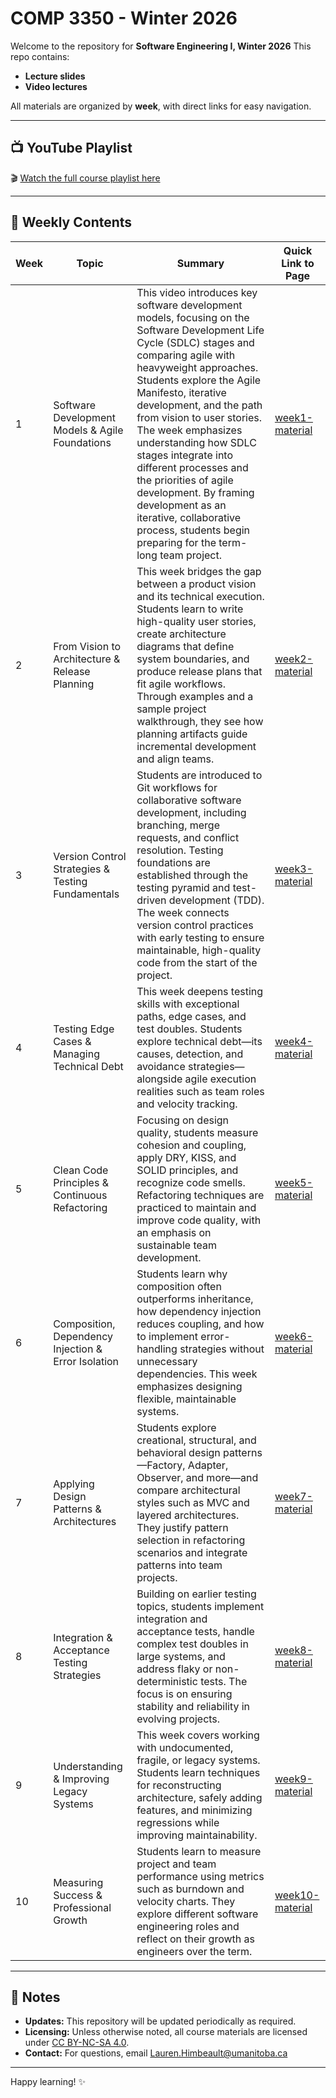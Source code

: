 # COMP 3350 - Winter 2026

Welcome to the repository for **Software Engineering I, Winter 2026** 
This repo contains:

- **Lecture slides** 
- **Video lectures** 

All materials are organized by **week**, with direct links for easy navigation.

---

## 📺 YouTube Playlist

🎬 [Watch the full course playlist here](https://tinyurl.com/4rcym92a)

---

## 📅 Weekly Contents

| Week | Topic                                               | Summary                                                                                                                                                                                                                                                                                                                                                                                                                                                                                                                            | Quick Link to Page|
| ---- | --------------------------------------------------- | ---------------------------------------------------------------------------------------------------------------------------------------------------------------------------------------------------------------------------------------------------------------------------------------------------------------------------------------------------------------------------------------------------------------------------------------------------------------------------------------------------------------------------------- | -------------------------------------------------------------------------------------------------------------------------------------------------------------------------------- |
| 1    | Software Development Models & Agile Foundations     | This video introduces key software development models, focusing on the Software Development Life Cycle (SDLC) stages and comparing agile with heavyweight approaches. Students explore the Agile Manifesto, iterative development, and the path from vision to user stories. The week emphasizes understanding how SDLC stages integrate into different processes and the priorities of agile development. By framing development as an iterative, collaborative process, students begin preparing for the term-long team project. | [week1-material](https://code.cs.umanitoba.ca/comp3350-winter2026/course-materials/-/tree/main/week01)  | 
| 2    | From Vision to Architecture & Release Planning      | This week bridges the gap between a product vision and its technical execution. Students learn to write high-quality user stories, create architecture diagrams that define system boundaries, and produce release plans that fit agile workflows. Through examples and a sample project walkthrough, they see how planning artifacts guide incremental development and align teams.                                                                                                                                               | [week2-material](https://code.cs.umanitoba.ca/comp3350-winter2026/course-materials/-/tree/main/week02)  | 
| 3    | Version Control Strategies & Testing Fundamentals   | Students are introduced to Git workflows for collaborative software development, including branching, merge requests, and conflict resolution. Testing foundations are established through the testing pyramid and test-driven development (TDD). The week connects version control practices with early testing to ensure maintainable, high-quality code from the start of the project.                                                                                                                                          |[week3-material](https://code.cs.umanitoba.ca/comp3350-winter2026/course-materials/-/tree/main/week03)  | 
| 4    | Testing Edge Cases & Managing Technical Debt        | This week deepens testing skills with exceptional paths, edge cases, and test doubles. Students explore technical debt—its causes, detection, and avoidance strategies—alongside agile execution realities such as team roles and velocity tracking.                                                                                                                                                                                                                                                                               |[week4-material](https://code.cs.umanitoba.ca/comp3350-winter2026/course-materials/-/tree/main/week04)  | 
| 5    | Clean Code Principles & Continuous Refactoring      | Focusing on design quality, students measure cohesion and coupling, apply DRY, KISS, and SOLID principles, and recognize code smells. Refactoring techniques are practiced to maintain and improve code quality, with an emphasis on sustainable team development.                                                                                                                                                                                                                                                                 | [week5-material](https://code.cs.umanitoba.ca/comp3350-winter2026/course-materials/-/tree/main/week05)  | 
| 6    | Composition, Dependency Injection & Error Isolation | Students learn why composition often outperforms inheritance, how dependency injection reduces coupling, and how to implement error-handling strategies without unnecessary dependencies. This week emphasizes designing flexible, maintainable systems.                                                                                                                                                                                                                                                                           | [week6-material](https://code.cs.umanitoba.ca/comp3350-winter2026/course-materials/-/tree/main/week06)  | 
| 7    | Applying Design Patterns & Architectures            | Students explore creational, structural, and behavioral design patterns—Factory, Adapter, Observer, and more—and compare architectural styles such as MVC and layered architectures. They justify pattern selection in refactoring scenarios and integrate patterns into team projects.                                                                                                                                                                                                                                            | [week7-material](https://code.cs.umanitoba.ca/comp3350-winter2026/course-materials/-/tree/main/week07)  | 
| 8    | Integration & Acceptance Testing Strategies         | Building on earlier testing topics, students implement integration and acceptance tests, handle complex test doubles in large systems, and address flaky or non-deterministic tests. The focus is on ensuring stability and reliability in evolving projects.                                                                                                                                                                                                                                                                      | [week8-material](https://code.cs.umanitoba.ca/comp3350-winter2026/course-materials/-/tree/main/week08)  | 
| 9    | Understanding & Improving Legacy Systems            | This week covers working with undocumented, fragile, or legacy systems. Students learn techniques for reconstructing architecture, safely adding features, and minimizing regressions while improving maintainability.                                                                                                                                                                                                                                                                                                             | [week9-material](https://code.cs.umanitoba.ca/comp3350-winter2026/course-materials/-/tree/main/week09)  | 
| 10   | Measuring Success & Professional Growth             | Students learn to measure project and team performance using metrics such as burndown and velocity charts. They explore different software engineering roles and reflect on their growth as engineers over the term.                                                                                                                                                                                                                                                                                                               | [week10-material](https://code.cs.umanitoba.ca/comp3350-winter2026/course-materials/-/tree/main/week10)  | 

---

## 📢 Notes

- **Updates:** This repository will be updated periodically as required.
- **Licensing:** Unless otherwise noted, all course materials are licensed under [CC BY-NC-SA 4.0](https://creativecommons.org/licenses/by-nc-sa/4.0/).
- **Contact:** For questions, email Lauren.Himbeault@umanitoba.ca

---

Happy learning! ✨

